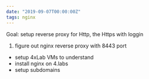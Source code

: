 ```yaml
---
date: "2019-09-07T00:00:00Z"
tags: nginx
---
```


Goal:  setup reverse proxy for Http, the Https with loggin

1. figure out nginx reverse proxy with 8443 port
 * setup 4xLab VMs to understand 
 * install nginx on 4.labs
 * setup subdomains 

